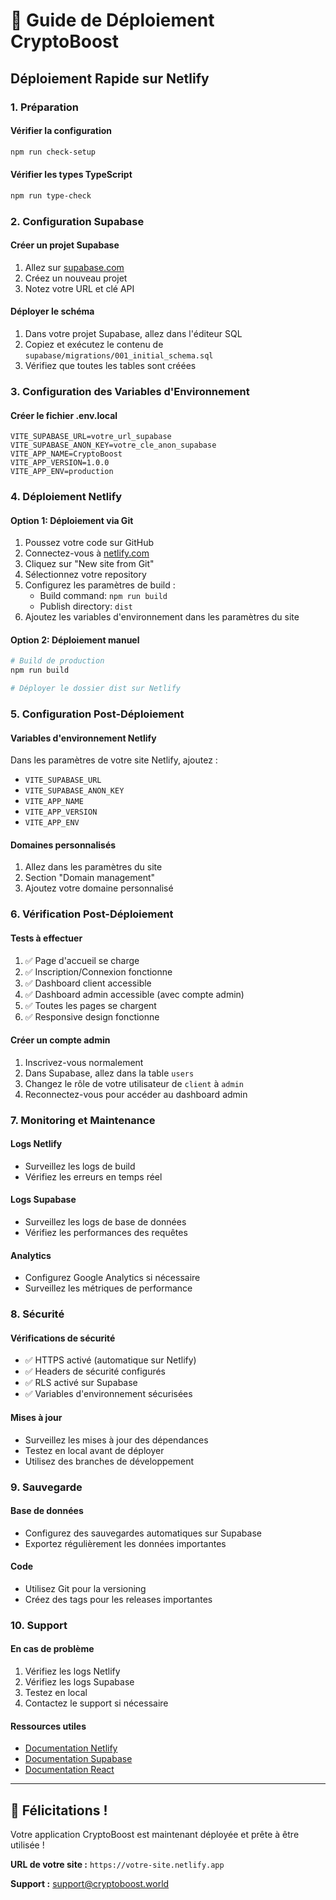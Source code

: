 # 🚀 Guide de Déploiement CryptoBoost

## Déploiement Rapide sur Netlify

### 1. Préparation

#### Vérifier la configuration
```bash
npm run check-setup
```

#### Vérifier les types TypeScript
```bash
npm run type-check
```

### 2. Configuration Supabase

#### Créer un projet Supabase
1. Allez sur [supabase.com](https://supabase.com)
2. Créez un nouveau projet
3. Notez votre URL et clé API

#### Déployer le schéma
1. Dans votre projet Supabase, allez dans l'éditeur SQL
2. Copiez et exécutez le contenu de `supabase/migrations/001_initial_schema.sql`
3. Vérifiez que toutes les tables sont créées

### 3. Configuration des Variables d'Environnement

#### Créer le fichier .env.local
```env
VITE_SUPABASE_URL=votre_url_supabase
VITE_SUPABASE_ANON_KEY=votre_cle_anon_supabase
VITE_APP_NAME=CryptoBoost
VITE_APP_VERSION=1.0.0
VITE_APP_ENV=production
```

### 4. Déploiement Netlify

#### Option 1: Déploiement via Git
1. Poussez votre code sur GitHub
2. Connectez-vous à [netlify.com](https://netlify.com)
3. Cliquez sur "New site from Git"
4. Sélectionnez votre repository
5. Configurez les paramètres de build :
   - Build command: `npm run build`
   - Publish directory: `dist`
6. Ajoutez les variables d'environnement dans les paramètres du site

#### Option 2: Déploiement manuel
```bash
# Build de production
npm run build

# Déployer le dossier dist sur Netlify
```

### 5. Configuration Post-Déploiement

#### Variables d'environnement Netlify
Dans les paramètres de votre site Netlify, ajoutez :
- `VITE_SUPABASE_URL`
- `VITE_SUPABASE_ANON_KEY`
- `VITE_APP_NAME`
- `VITE_APP_VERSION`
- `VITE_APP_ENV`

#### Domaines personnalisés
1. Allez dans les paramètres du site
2. Section "Domain management"
3. Ajoutez votre domaine personnalisé

### 6. Vérification Post-Déploiement

#### Tests à effectuer
1. ✅ Page d'accueil se charge
2. ✅ Inscription/Connexion fonctionne
3. ✅ Dashboard client accessible
4. ✅ Dashboard admin accessible (avec compte admin)
5. ✅ Toutes les pages se chargent
6. ✅ Responsive design fonctionne

#### Créer un compte admin
1. Inscrivez-vous normalement
2. Dans Supabase, allez dans la table `users`
3. Changez le rôle de votre utilisateur de `client` à `admin`
4. Reconnectez-vous pour accéder au dashboard admin

### 7. Monitoring et Maintenance

#### Logs Netlify
- Surveillez les logs de build
- Vérifiez les erreurs en temps réel

#### Logs Supabase
- Surveillez les logs de base de données
- Vérifiez les performances des requêtes

#### Analytics
- Configurez Google Analytics si nécessaire
- Surveillez les métriques de performance

### 8. Sécurité

#### Vérifications de sécurité
- ✅ HTTPS activé (automatique sur Netlify)
- ✅ Headers de sécurité configurés
- ✅ RLS activé sur Supabase
- ✅ Variables d'environnement sécurisées

#### Mises à jour
- Surveillez les mises à jour des dépendances
- Testez en local avant de déployer
- Utilisez des branches de développement

### 9. Sauvegarde

#### Base de données
- Configurez des sauvegardes automatiques sur Supabase
- Exportez régulièrement les données importantes

#### Code
- Utilisez Git pour la versioning
- Créez des tags pour les releases importantes

### 10. Support

#### En cas de problème
1. Vérifiez les logs Netlify
2. Vérifiez les logs Supabase
3. Testez en local
4. Contactez le support si nécessaire

#### Ressources utiles
- [Documentation Netlify](https://docs.netlify.com)
- [Documentation Supabase](https://supabase.com/docs)
- [Documentation React](https://react.dev)

---

## 🎉 Félicitations !

Votre application CryptoBoost est maintenant déployée et prête à être utilisée !

**URL de votre site :** `https://votre-site.netlify.app`

**Support :** support@cryptoboost.world 